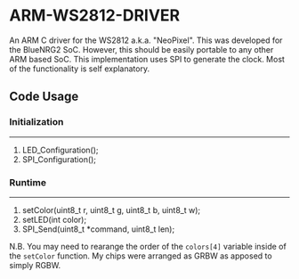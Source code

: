 # ARM-WS2812-DRIVER
An ARM C driver for the WS2812 a.k.a. "NeoPixel". 
This was developed for the BlueNRG2 SoC. However, this should be easily portable to any other ARM based SoC.
This implementation uses SPI to generate the clock. Most of the functionality is self explanatory. 

## Code Usage

### Initialization
---
1. LED_Configuration();
2. SPI_Configuration();

### Runtime
---
1. setColor(uint8_t r, uint8_t g, uint8_t b, uint8_t w);
2. setLED(int color);
3. SPI_Send(uint8_t *command, uint8_t len);



N.B. You may need to rearange the order of the `colors[4]` variable inside of the `setColor` function.
My chips were arranged as GRBW as apposed to simply RGBW.
